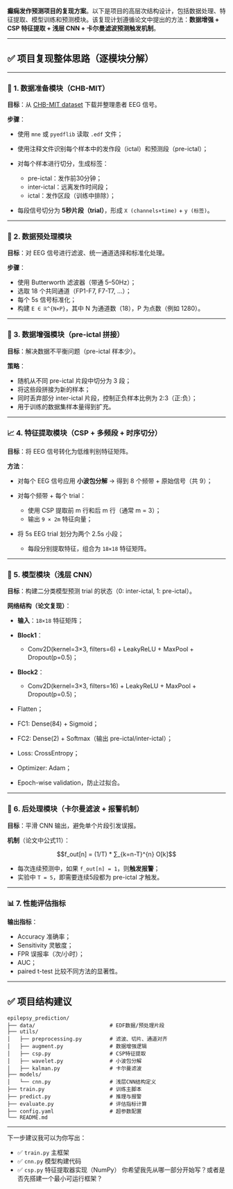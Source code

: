 **癫痫发作预测项目的复现方案**。以下是项目的高层次结构设计，包括数据处理、特征提取、模型训练和预测模块。该复现计划遵循论文中提出的方法：**数据增强 + CSP 特征提取 + 浅层 CNN + 卡尔曼滤波预测触发机制**。

---

## ✅ 项目复现整体思路（逐模块分解）

---

### 📁 1. 数据准备模块（CHB-MIT）

**目标**：从 [CHB-MIT dataset](https://physionet.org/files/chbmit/1.0.0/) 下载并整理患者 EEG 信号。

**步骤**：

* 使用 `mne` 或 `pyedflib` 读取 `.edf` 文件；
* 使用注释文件识别每个样本中的发作段（ictal）和预测段（pre-ictal）；
* 对每个样本进行切分，生成标签：

  * pre-ictal：发作前30分钟；
  * inter-ictal：远离发作时间段；
  * ictal：发作区段（训练中排除）；
* 每段信号切分为 **5秒片段（trial）**，形成 `X (channels×time)` + `y (标签)`。

---

### 🧹 2. 数据预处理模块

**目标**：对 EEG 信号进行滤波、统一通道选择和标准化处理。

**步骤**：

* 使用 Butterworth 滤波器（带通 5–50Hz）；
* 选取 18 个共同通道（FP1-F7, F7-T7, ...）；
* 每个 5s 信号标准化；
* 构建 `E ∈ ℝ^{N×P}`，其中 N 为通道数（18），P 为点数（例如 1280）。

---

### 🧠 3. 数据增强模块（pre-ictal 拼接）

**目标**：解决数据不平衡问题（pre-ictal 样本少）。

**策略**：

* 随机从不同 pre-ictal 片段中切分为 3 段；
* 将这些段拼接为新的样本；
* 同时丢弃部分 inter-ictal 片段，控制正负样本比例为 2:3（正:负）；
* 用于训练的数据集样本量得到扩充。

---

### 📈 4. 特征提取模块（CSP + 多频段 + 时序切分）

**目标**：将 EEG 信号转化为低维判别特征矩阵。

**方法**：

* 对每个 EEG 信号应用 **小波包分解** → 得到 8 个频带 + 原始信号（共 9）；
* 对每个频带 + 每个 trial：

  * 使用 CSP 提取前 m 行和后 m 行（通常 m = 3）；
  * 输出 `9 × 2m` 特征向量；
* 将 5s EEG trial 划分为两个 2.5s 小段；

  * 每段分别提取特征，组合为 `18×18` 特征矩阵。

---

### 🧰 5. 模型模块（浅层 CNN）

**目标**：构建二分类模型预测 trial 的状态（0: inter-ictal, 1: pre-ictal）。

**网络结构（论文复现）**：

* **输入**：`18×18` 特征矩阵；
* **Block1**：

  * Conv2D(kernel=3×3, filters=6) + LeakyReLU + MaxPool + Dropout(p=0.5)；
* **Block2**：

  * Conv2D(kernel=3×3, filters=16) + LeakyReLU + MaxPool + Dropout(p=0.5)；
* Flatten；
* FC1: Dense(84) + Sigmoid；
* FC2: Dense(2) + Softmax（输出 pre-ictal/inter-ictal）；
* Loss: CrossEntropy；
* Optimizer: Adam；
* Epoch-wise validation，防止过拟合。

---

### 🔁 6. 后处理模块（卡尔曼滤波 + 报警机制）

**目标**：平滑 CNN 输出，避免单个片段引发误报。

**机制**（论文中公式11）：

```math
f_out[n] = (1/T) * ∑_{k=n-T}^{n} O[k]
```

* 每次连续预测中，如果 `f_out[n] = 1`，则**触发报警**；
* 实验中 `T = 5`，即需要连续5段都为 pre-ictal 才触发。

---

### 📊 7. 性能评估指标

**输出指标**：

* Accuracy 准确率；
* Sensitivity 灵敏度；
* FPR 误报率（次/小时）；
* AUC；
* paired t-test 比较不同方法的显著性。

---

## ✅ 项目结构建议

```
epilepsy_prediction/
├── data/                        # EDF数据/预处理片段
├── utils/
│   ├── preprocessing.py         # 滤波、切片、通道对齐
│   ├── augment.py               # 数据增强逻辑
│   ├── csp.py                   # CSP特征提取
│   ├── wavelet.py               # 小波包分解
│   ├── kalman.py                # 卡尔曼滤波
├── models/
│   └── cnn.py                   # 浅层CNN结构定义
├── train.py                     # 训练主脚本
├── predict.py                   # 推理与报警
├── evaluate.py                  # 评估指标计算
├── config.yaml                  # 超参数配置
└── README.md
```

---

下一步建议我可以为你写出：

* ✅ `train.py` 主框架
* ✅ `cnn.py` 模型构建代码
* ✅ `csp.py` 特征提取器实现（NumPy）
  你希望我先从哪一部分开始写？或者是否先搭建一个最小可运行框架？
